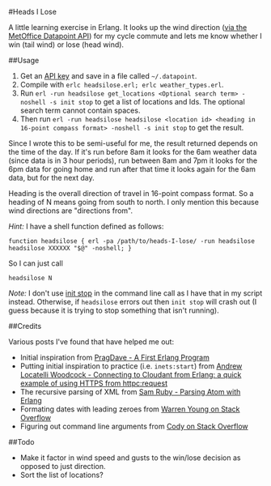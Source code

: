 #Heads I Lose

A little learning exercise in Erlang. It looks up the wind direction ([via the MetOffice Datapoint API](http://www.metoffice.gov.uk/datapoint/api)) for my cycle commute and lets me know whether I win (tail wind) or lose (head wind).

##Usage

1. Get an [API key](http://www.metoffice.gov.uk/datapoint/support/API) and save in a file called `~/.datapoint`.
2. Compile with `erlc headsilose.erl; erlc weather_types.erl`.
3. Run `erl -run headsilose get_locations <Optional search term> -noshell -s init stop` to get a list of locations and Ids. The optional search term cannot contain spaces.
4. Then run `erl -run headsilose headsilose <location id> <heading in 16-point compass format> -noshell -s init stop` to get the result.

Since I wrote this to be semi-useful for me, the result returned depends on the time of the day. If it's run before 8am it looks for the 6am weather data (since data is in 3 hour periods), run between 8am and 7pm it looks for the 6pm data for going home and run after that time it looks again for the 6am data, but for the next day.

Heading is the overall direction of travel in 16-point compass format. So a heading of N means going from south to north. I only mention this because wind directions are "directions from".

_Hint:_ I have a shell function defined as follows:

	function headsilose { erl -pa /path/to/heads-I-lose/ -run headsilose headsilose XXXXXX "$@" -noshell; }

So I can just call

	headsilose N

_Note:_ I don't use [init stop](http://erlangcentral.org/wiki/index.php?title=Running_Erlang_Code_From_The_Command_Line&oldid=2293) in the command line call as I have that in my script instead. Otherwise, if `headsilose` errors out then `init stop` will crash out (I guess because it is trying to stop something that isn't running).

##Credits

Various posts I've found that have helped me out:

- Initial inspiration from [PragDave - A First Erlang Program](http://pragdave.pragprog.com/pragdave/2007/04/a_first_erlang_.html)
- Putting initial inspiration to practice (i.e. `inets:start`) from [Andrew Locatelli Woodcock - Connecting to Cloudant from Erlang: a quick example of using HTTPS from httpc:request](http://andrewlocatelliwoodcock.com/2012/06/12/connecting-to-cloudant-from-erlang-a-quick-example-of-using-https-from-httpcrequest-17-2/)
- The recursive parsing of XML from [Sam Ruby - Parsing Atom with Erlang](http://intertwingly.net/blog/2007/08/28/Parsing-Atom-with-Erlang)
- Formating dates with leading zeroes from [Warren Young on Stack Overflow](http://stackoverflow.com/a/7599506/208793)
- Figuring out command line arguments from [Cody on Stack Overflow](http://stackoverflow.com/a/8498073/208793)

##Todo

- Make it factor in wind speed and gusts to the win/lose decision as opposed to just direction.
- Sort the list of locations?
